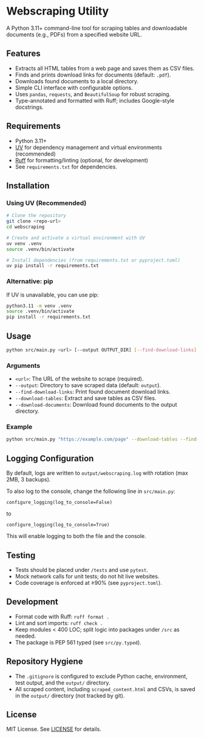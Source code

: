 # Webscraping Utility

A Python 3.11+ command-line tool for scraping tables and downloadable documents (e.g., PDFs) from a specified website URL.

## Features

- Extracts all HTML tables from a web page and saves them as CSV files.
- Finds and prints download links for documents (default: `.pdf`).
- Downloads found documents to a local directory.
- Simple CLI interface with configurable options.
- Uses `pandas`, `requests`, and `BeautifulSoup` for robust scraping.
- Type-annotated and formatted with Ruff; includes Google-style docstrings.

## Requirements

- Python 3.11+
- [UV](https://github.com/astral-sh/uv) for dependency management and virtual environments (recommended)
- [Ruff](https://docs.astral.sh/ruff/) for formatting/linting (optional, for development)
- See `requirements.txt` for dependencies.

## Installation

### Using UV (Recommended)

```bash
# Clone the repository
git clone <repo-url>
cd webscraping

# Create and activate a virtual environment with UV
uv venv .venv
source .venv/bin/activate

# Install dependencies (from requirements.txt or pyproject.toml)
uv pip install -r requirements.txt
```

### Alternative: pip

If UV is unavailable, you can use pip:

```bash
python3.11 -m venv .venv
source .venv/bin/activate
pip install -r requirements.txt
```

## Usage

```bash
python src/main.py <url> [--output OUTPUT_DIR] [--find-download-links] [--download-tables] [--download-documents]
```

### Arguments

- `<url>`: The URL of the website to scrape (required).
- `--output`: Directory to save scraped data (default: `output`).
- `--find-download-links`: Print found document download links.
- `--download-tables`: Extract and save tables as CSV files.
- `--download-documents`: Download found documents to the output directory.

### Example

```bash
python src/main.py "https://example.com/page" --download-tables --find-download-links --download-documents
```

## Logging Configuration

By default, logs are written to `output/webscraping.log` with rotation (max 2MB, 3 backups).

To also log to the console, change the following line in `src/main.py`:

```
configure_logging(log_to_console=False)
```

to

```
configure_logging(log_to_console=True)
```

This will enable logging to both the file and the console.

## Testing

- Tests should be placed under `/tests` and use `pytest`.
- Mock network calls for unit tests; do not hit live websites.
- Code coverage is enforced at ≥90% (see `pyproject.toml`).

## Development

- Format code with Ruff: `ruff format .`
- Lint and sort imports: `ruff check .`
- Keep modules < 400 LOC; split logic into packages under `/src` as needed.
- The package is PEP 561 typed (see `src/py.typed`).

## Repository Hygiene

- The `.gitignore` is configured to exclude Python cache, environment, test output, and the `output/` directory.
- All scraped content, including `scraped_content.html` and CSVs, is saved in the `output/` directory (not tracked by git).

## License

MIT License. See [LICENSE](LICENSE) for details.
